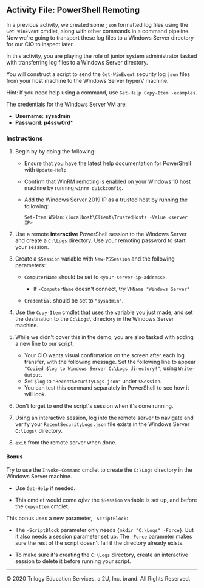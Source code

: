 ## Activity File: PowerShell Remoting 

In a previous activity, we created some `json` formatted log files using the `Get-WinEvent` cmdlet, along with other commands in a command pipeline. Now we're going to transport these log files to a Windows Server directory for our CIO to inspect later.

In this activity, you are playing the role of junior system administrator tasked with transferring log files to a Windows Server directory.

You will construct a script to send the `Get-WinEvent` security log `json` files from your host machine to the Windows Server hyperV machine.

Hint: If you need help using a command, use `Get-Help Copy-Item -examples`.

The credentials for the Windows Server VM are:
- **Username**: **sysadmin**
- **Password**: **p4ssw0rd***

### Instructions

1. Begin by by doing the following: 

    - Ensure that you have the latest help documentation for PowerShell with `Update-Help`.

    - Confirm that WinRM remoting is enabled on your Windows 10 host machine by running `winrm quickconfig`.

    - Add the Windows Server 2019 IP as a trusted host by running the following:

         `Set-Item WSMan:\localhost\Client\TrustedHosts -Value <server IP>`
 

2. Use a remote **interactive** PowerShell session to the Windows Server and create a `C:\Logs` directory. Use your remoting password to start your session.

3. Create a `$Session` variable with `New-PSSession` and the following parameters:

   - `ComputerName` should be set to `<your-server-ip-address>`.
        - If `-ComputerName` doesn't connect, try `VMName "Windows Server"`

   - `Credential` should be set to `"sysadmin"`.

4. Use the `Copy-Item` cmdlet that uses the variable you just made, and set the destination to the `C:\Logs\` directory in the Windows Server machine.

5. While we didn't cover this in the demo, you are also tasked with adding a new line to our script. 
    - Your CIO wants visual confirmation on the screen after each log transfer, with the following message. Set the following line to appear `"Copied $log to Windows Server C:\Logs directory!"`, using `Write-Output`. 
    - Set `$log` to `"RecentSecurityLogs.json"` under `$Session`. 
    - You can test this command separately in PowerShell to see how it will look.

6. Don't forget to end the script's session when it's done running.

7. Using an interactive session, log into the remote server to navigate and verify your `RecentSecurityLogs.json` file exists in the Windows Server `C:\Logs\` directory.

8. `exit` from the remote server when done.

#### Bonus 

Try to use the `Invoke-Command` cmdlet to create the `C:\Logs` directory in the Windows Server machine.

- Use `Get-Help` if needed.

- This cmdlet would come _after_ the `$Session` variable is set up, and before the `Copy-Item` cmdlet.

This bonus uses a new parameter, `-ScriptBlock`:

- The `-ScriptBlock` parameter only needs `{mkdir "C:\Logs" -Force}`. But it also needs a session parameter set up. The `-Force` parameter makes sure the rest of the script doesn't fail if the directory already exists.

- To make sure it's creating the `C:\Logs` directory, create an interactive session to delete it before running your script.

---
© 2020 Trilogy Education Services, a 2U, Inc. brand. All Rights Reserved.
